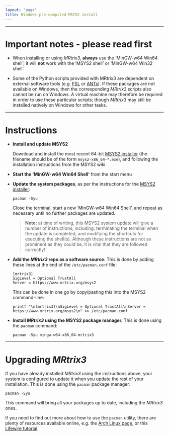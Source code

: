 ```yaml
---
layout: "page"
title: Windows pre-compiled MSYS2 install
---
```


---


Important notes - please read first
===================================


- When installing or using *MRtrix3*, **always** use the ‘MinGW-w64 Win64
  shell’; it will **not** work with the ‘MSYS2 shell’ or ‘MinGW-w64 Win32
  shell’.

- Some of the Python scripts provided with MRtrix3 are dependent on external
  software tools (e.g. [FSL](https://fsl.fmrib.ox.ac.uk/fsl/fslwiki) or
  [ANTs](http://stnava.github.io/ANTs/)). If these packages are not available
  on Windows, then the corresponding *MRtrix3* scripts also cannot be run on
  Windows.  A virtual machine may therefore be required in order to use these
  particular scripts; though *MRtrix3* may still be installed natively on
  Windows for other tasks.

---


Instructions
============

- **Install and update MSYS2**

  Download and install the most recent 64-bit 
  [MSYS2 installer](http://msys2.github.io/) (the filename should be of the
  form `msys2-x86_64-*.exe`), and  following the installation instructions from
  the MSYS2 wiki.

- **Start the ‘MinGW-w64 Win64 Shell’** from the start menu

- **Update the system packages**, as per the instructions for the 
  [MSYS2 installer](http://msys2.github.io/):
  ```
  pacman -Syu
  ```
  Close the terminal, start a new ‘MinGW-w64 Win64 Shell’, and repeat as
  necessary until no further packages are updated.

  > **Note:** at time of writing, this MSYS2 system update will give a number of
  > instructions, including: terminating the terminal when the update is
  > completed, and modifying the shortcuts for executing the shell(s). Although
  > these instructions are not as prominent as they could be, it is vital that
  > they are followed correctly!

- **Add the *MRtrix3* repo as a software source.** This is done by adding these
  lines at the end of the `/etc/pacman.conf` file:
  ```
  [mrtrix3]
  SigLevel = Optional TrustAll
  Server = https://www.mrtrix.org/msys2
  ```
  This can be done in one go by copy/pasting this into the MSYS2 command-line:
  ```
  printf "\n[mrtrix3]\nSigLevel = Optional TrustAll\nServer = https://www.mrtrix.org/msys2\n" >> /etc/pacman.conf
  ```

- **Install *MRtrix3* using the MSYS2 package manager.** This is done using the
  `pacman` command:
  ```
  pacman -Syu mingw-w64-x86_64-mrtrix3 
  ```

---

Upgrading *MRtrix3*
===================

If you have already installed *MRtrix3* using the instructions above, your
system is configured to update it when you update the rest of your
installation. This is done using the `pacman` package manager:
```
pacman -Syu
```
This command will bring all your packages up to date, including the *MRtrix3*
ones.

If you need to find out more about how to use the `pacman` utility, there are
plenty of resources available online, e.g. the [Arch Linux
page](https://wiki.archlinux.org/index.php/pacman), or this
[Lifewire tutorial](https://www.lifewire.com/using-the-pacman-package-manager-4018823).

